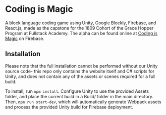 # Coding is Magic

A block language coding game using Unity, Google Blockly, Firebase, and React.js, made as the capstone for the 1809 Cohort of the Grace Hopper Program at Fullstack Academy. The alpha can be found online at [Coding is Magic](https://coding-is-magic.firebaseapp.com/) on Firebase.

## Installation

Please note that the full installation cannot be performed without our Unity source code- this repo only contains the website itself and C# scripts for Unity, and does not contain any of the assets or scenes required for a full build.

To install, run `npm install`. Configure Unity to use the provided Assets folder, and place the current build in a Build/ folder in the main directory. Then, `npm run start-dev`, which will automatically generate Webpack assets and process the provided Unity build for Firebase deployment.
